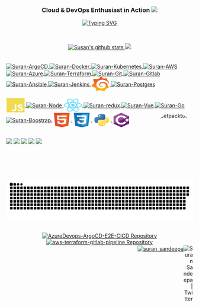 <!--<h3 align="center">
 🐳 Cloud & DevOps Enthusiast in Action
  <img src="https://media.giphy.com/media/hvRJCLFzcasrR4ia7z/giphy.gif" width="28">
    <img src="https://github.com/user-attachments/assets/5b47a489-8d1e-4811-85a4-751bd13471e4" height="50" width="50"> 
</h3>-->

<h3 align="center">
  Cloud & DevOps Enthusiast in Action
  <img src="https://media.giphy.com/media/hvRJCLFzcasrR4ia7z/giphy.gif" width="28"> 
</h3>

<!--Typing Name-->
<div>
  <p align="center">
  <a href="https://github.com/SuranSandeepa">
    <img src="https://readme-typing-svg.herokuapp.com?font=Permanent+Marker&duration=3000&pause=1000&color=09A8FF&center=true&vCenter=true&width=435&lines=Hola!%F0%9F%91%8B+I'm+Suran+Sandeepa...;Cloud+and+DevOps+Enthusiast+%F0%9F%90%B3;Building+the+future%2C+one+deploy+at+a+time+%F0%9F%9A%80" alt="Typing SVG" /></a>
  </p>
 
##
<br>
  
<!-- GitHub Analytics -->
<div align="center">
  <a href="https://github.com/SuranSandeepa">
  <img height="180em" src="https://github-readme-stats.vercel.app/api?username=SuranSandeepa&show_icons=true&theme=prussian&include_all_commits=true&count_private=true&rank_icon=github" alt="Susan's github stats""/>
  <img height="180em" src="https://github-readme-stats.vercel.app/api/top-langs/?username=SuranSandeepa&show_icons=true&layout=compact&langs_count=8&theme=prussian"/> 
</div>

<!--vue-dark, jolly, outrun, prussian -->

<br>
<!--Languages-->                                                                                                                                                    
<div style="display:inline_block"><br>    
  <!-- DevOps and Cloud Tools Icons -->

  
  <img align="center" alt="Suran-ArgoCD" height="40" width="50" src="https://cdn.jsdelivr.net/gh/devicons/devicon@latest/icons/argocd/argocd-original.svg" />  
  <img align="center" alt="Suran-Docker" height="40" width="50" src="https://cdn.jsdelivr.net/gh/devicons/devicon/icons/docker/docker-original.svg">
  <img align="center" alt="Suran-Kubernetes" height="40" width="50" src="https://cdn.jsdelivr.net/gh/devicons/devicon/icons/kubernetes/kubernetes-plain.svg">
  <img align="center" alt="Suran-AWS" height="40" width="50" src="https://upload.wikimedia.org/wikipedia/commons/9/93/Amazon_Web_Services_Logo.svg">
  <img align="center" alt="Suran-Azure" height="40" width="50" src="https://cdn.jsdelivr.net/gh/devicons/devicon/icons/azure/azure-original.svg">
  <img align="center" alt="Suran-Terraform" height="40" width="50" src="https://cdn.jsdelivr.net/gh/devicons/devicon/icons/terraform/terraform-original.svg">
  <img align="center" alt="Suran-Git" height="40" width="50" src="https://cdn.jsdelivr.net/gh/devicons/devicon/icons/git/git-original.svg">
  <img align="center" alt="Suran-Gitlab" height="40" width="50" src="https://cdn.jsdelivr.net/gh/devicons/devicon/icons/gitlab/gitlab-original.svg">
  <img align="center" alt="Suran-Ansible" height="40" width="50" src="https://cdn.jsdelivr.net/gh/devicons/devicon@latest/icons/ansible/ansible-original-wordmark.svg" class="devicon-ansible-plain-wordmark" />
  <img align="center" alt="Suran-Jenkins" height="40" width="50" src="https://cdn.jsdelivr.net/gh/devicons/devicon/icons/jenkins/jenkins-original.svg">
  <img align="center" alt="Suran-Grafana" height="40" width="50" src="https://raw.githubusercontent.com/grafana/grafana/main/public/img/grafana_icon.svg">
  <img align="center" alt="Suran-Postgres" height="40" width="50" src="https://cdn.jsdelivr.net/gh/devicons/devicon/icons/postgresql/postgresql-original.svg">
<br>    
<br>
  <img align="center" alt="Suran-Js" height="40" width="50" src="https://raw.githubusercontent.com/devicons/devicon/master/icons/javascript/javascript-plain.svg">
  <img align="center" alt="Suran-Node" height="40" width="50" src="https://cdn.jsdelivr.net/gh/devicons/devicon/icons/nodejs/nodejs-original.svg">
  <img align="center" alt="Suran-React" height="40" width="50" src="https://raw.githubusercontent.com/devicons/devicon/master/icons/react/react-original.svg">
  <img align="center" alt="Suran-redux" height="40" width="50" src="https://cdn.jsdelivr.net/gh/devicons/devicon/icons/redux/redux-original.svg">
  <img align="center" alt="Suran-Vue" height="40" width="50" src="https://cdn.jsdelivr.net/gh/devicons/devicon/icons/vuejs/vuejs-original.svg">
  <img align="center" alt="Suran-Go" height="40" width="50" src="https://cdn.jsdelivr.net/gh/devicons/devicon/icons/go/go-original.svg">
  <img align="center" alt="Suran-Boostrap" height="40" width="50" src="https://cdn.jsdelivr.net/gh/devicons/devicon/icons/bootstrap/bootstrap-original.svg">
  <img align="center" alt="Suran-HTML" height="40" width="50" src="https://raw.githubusercontent.com/devicons/devicon/master/icons/html5/html5-original.svg">
  <img align="center" alt="Suran-CSS" height="40" width="50" src="https://raw.githubusercontent.com/devicons/devicon/master/icons/css3/css3-original.svg">
  <img align="center" alt="Suran-Python" height="40" width="50" src="https://raw.githubusercontent.com/devicons/devicon/master/icons/python/python-original.svg">
  <img align="center" alt="Suran-Csharp" height="40" width="50" src="https://raw.githubusercontent.com/devicons/devicon/master/icons/csharp/csharp-original.svg">
  
  
<img align="right" alt="Jetpacktocat" height="180" style="border-radius:50px" src="https://github.com/user-attachments/assets/141bd9c0-6505-4925-b69f-2764ac5dee4a?">
  <!--<img align="right" alt="Jetpacktocat" height="150" style="border-radius:50px" src="https://user-images.githubusercontent.com/74088854/183437829-b5e56120-c804-4785-a893-9649944deaf2.png?width=676&height=676">-->
</div>

  ##    
                                                                                                                                                                                                                                                                                        
<div>
<!--Linkein-->
<a href="https://www.linkedin.com/in/suransandeepa/" target="_blank"><img src="https://img.shields.io/badge/-LinkedIn-%230077B5?style=for-the-badge&logo=linkedin&logoColor=white" target="_blank"></a> 
<!--Gmail-->                                  
<a href = "mailto:sandeepa.uththamawadu@gmail.com"><img src="https://img.shields.io/badge/-Gmail-%23333?style=for-the-badge&logo=gmail&logoColor=white" target="_blank"></a>
<!--Medium-->
<a href="https://medium.com/@suransandeepauththamawadu" target="_blank"><img src="https://img.shields.io/badge/Medium-66cdaa?style=for-the-badge&logo=medium&logoColor=white" target="_blank"></a>
<!--Instagram-->               
<a href="https://www.instagram.com/suransandeepa/" target="_blank"><img src="https://img.shields.io/badge/-Instagram-%23E4405F?style=for-the-badge&logo=instagram&logoColor=white" target="_blank"></a>
<!--facebook-->
<a href="https://www.facebook.com/suran.sandeep/" target="_blank"><img src="https://img.shields.io/badge/Facebook-4267B2?style=for-the-badge&logo=facebook&logoColor=white" target="_blank"></a>
</div> 

<!--Snake-->
<div align="center">
 
  ![snake gif](https://github.com/SuranSandeepa/SuranSandeepa/blob/output/github-snake-dark.svg)
</div>


<br>
<!-- Readme Card -->
<div align="center">
  <a href="https://github.com/SuranSandeepa/AzureDevops-ArgoCD-E2E-CICD">
    <img src="https://github-readme-stats.vercel.app/api/pin/?username=SuranSandeepa&repo=AzureDevops-ArgoCD-E2E-CICD&theme=prussian&show_icons=true" alt="AzureDevops-ArgoCD-E2E-CICD Repository" />
  </a>
  <a href="https://github.com/SuranSandeepa/aws-terraform-gitlab-pipeline">
    <img src="https://github-readme-stats.vercel.app/api/pin/?username=SuranSandeepa&repo=aws-terraform-gitlab-pipeline&theme=prussian&show_icons=true" alt="aws-terraform-gitlab-pipeline Repository" />
  </a>
</div>


<div align="right">
      <!--HackeRank-->                
      <a href="https://www.hackerrank.com/suran_sandeepa" target="blank">
        <img align="center" src="https://raw.githubusercontent.com/rahuldkjain/github-profile-readme-generator/master/src/images/icons/Social/hackerrank.svg" alt="suran_sandeepa" height="25" width="23" />
      </a>    
      <!--Twitter-->
      <a href="https://twitter.com/SUththamawadu">
        <img align="right" alt="Suran Sandeepa | Twitter" width="25px" src="https://raw.githubusercontent.com/anuraghazra/anuraghazra/master/assets/twitter.svg" />
      </a> 
  </div> 
</div>

